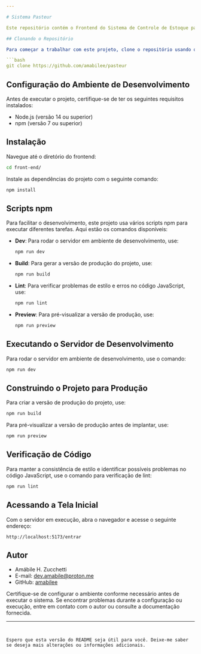 ```yaml
---

# Sistema Pasteur

Este repositório contém o Frontend do Sistema de Controle de Estoque para uma aplicação de gerenciamento de inventário.

## Clonando o Repositório

Para começar a trabalhar com este projeto, clone o repositório usando o seguinte comando:

```bash
git clone https://github.com/amabilee/pasteur
```

## Configuração do Ambiente de Desenvolvimento

Antes de executar o projeto, certifique-se de ter os seguintes requisitos instalados:

- Node.js (versão 14 ou superior)
- npm (versão 7 ou superior)

## Instalação

Navegue até o diretório do frontend:

```bash
cd front-end/
```

Instale as dependências do projeto com o seguinte comando:

```bash
npm install
```

## Scripts npm

Para facilitar o desenvolvimento, este projeto usa vários scripts npm para executar diferentes tarefas. Aqui estão os comandos disponíveis:

- **Dev**: Para rodar o servidor em ambiente de desenvolvimento, use:
  ```bash
  npm run dev
  ```

- **Build**: Para gerar a versão de produção do projeto, use:
  ```bash
  npm run build
  ```

- **Lint**: Para verificar problemas de estilo e erros no código JavaScript, use:
  ```bash
  npm run lint
  ```

- **Preview**: Para pré-visualizar a versão de produção, use:
  ```bash
  npm run preview
  ```

## Executando o Servidor de Desenvolvimento

Para rodar o servidor em ambiente de desenvolvimento, use o comando:
```bash
npm run dev
```

## Construindo o Projeto para Produção

Para criar a versão de produção do projeto, use:
```bash
npm run build
```

Para pré-visualizar a versão de produção antes de implantar, use:
```bash
npm run preview
```

## Verificação de Código

Para manter a consistência de estilo e identificar possíveis problemas no código JavaScript, use o comando para verificação de lint:
```bash
npm run lint
```

## Acessando a Tela Inicial

Com o servidor em execução, abra o navegador e acesse o seguinte endereço:

```
http://localhost:5173/entrar
```

## Autor

- Amábile H. Zucchetti
- E-mail: dev.amabile@proton.me
- GitHub: [amabilee](https://github.com/amabilee)

Certifique-se de configurar o ambiente conforme necessário antes de executar o sistema. Se encontrar problemas durante a configuração ou execução, entre em contato com o autor ou consulte a documentação fornecida.

--- 
```


Espero que esta versão do README seja útil para você. Deixe-me saber se deseja mais alterações ou informações adicionais.